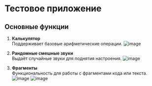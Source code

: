 # Тестовое приложение

## Основные функции

1. **Калькулятор**  
   Поддерживает базовые арифметические операции.
   ![image](https://github.com/user-attachments/assets/87660d78-62c0-43ea-9f6b-e4642a4d060a)

2. **Рандомные смешные звуки**  
   Выдаёт случайные звуки для поднятия настроения.
   ![image](https://github.com/user-attachments/assets/bc7a6628-5407-4dba-9708-e7eb55805338)

3. **Фрагменты**  
   Функциональность для работы с фрагментами кода или текста.
   ![image](https://github.com/user-attachments/assets/76247628-2f45-4c4f-bab6-06f6f4b9da25)
   ![image](https://github.com/user-attachments/assets/754f976f-caf5-4f18-b97d-f2f114aa086a)
